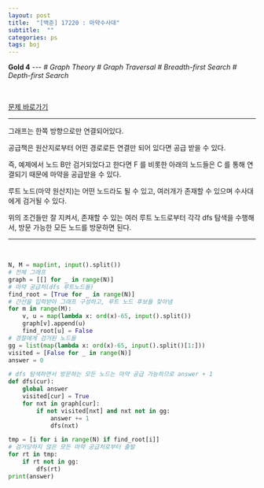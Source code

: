 ```yaml
---
layout: post
title:  "[백준] 17220 : 마약수사대"
subtitle:  ""
categories: ps
tags: boj
---
```


**Gold 4** --- *# Graph Theory # Graph Traversal # Breadth-first Search # Depth-first Search*

<br>

[문제 바로가기](https://www.acmicpc.net/problem/17220)

---

그래프는 한쪽 방향으로만 연결되어있다.

공급책은 원산지로부터 어떤 경로로든 연결만 되어 있다면 공급 받을 수 있다.

즉, 예제에서 노드 B만 검거되었다고 한다면 F 를 비롯한 아래의 노드들은 C 를 통해 연결되기 때문에 마약을 공급받을 수 있다.

루트 노드(마약 원산지)는 어떤 노드라도 될 수 있고, 여러개가 존재할 수 있으며 수사대에게 검거될 수 있다.

위의 조건들만 잘 지켜서, 존재할 수 있는 여러 루트 노드로부터 각각 dfs 탐색을 수행해서, 방문 가능한 모든 노드를 방문하면 된다.

---
<br>

```python
N, M = map(int, input().split())
# 전체 그래프
graph = [[] for _ in range(N)]
# 마약 공급처(dfs 루트노드들)
find_root = [True for _ in range(N)]
# 간선을 입력받아 그래프 구성하고, 루트 노드 후보들 찾아냄
for m in range(M):
    v, u = map(lambda x: ord(x)-65, input().split())
    graph[v].append(u)
    find_root[u] = False
# 경찰에게 검거된 노드들
gg = list(map(lambda x: ord(x)-65, input().split()[1:]))
visited = [False for _ in range(N)]
answer = 0

# dfs 탐색하면서 방문하는 모든 노드는 마약 공급 가능하므로 answer + 1
def dfs(cur):
    global answer
    visited[cur] = True
    for nxt in graph[cur]:
        if not visited[nxt] and nxt not in gg:
            answer += 1
            dfs(nxt)

tmp = [i for i in range(N) if find_root[i]]
# 검거당하지 않은 모든 마약 공급처로부터 출발
for rt in tmp:
    if rt not in gg:
        dfs(rt)
print(answer) 
```
